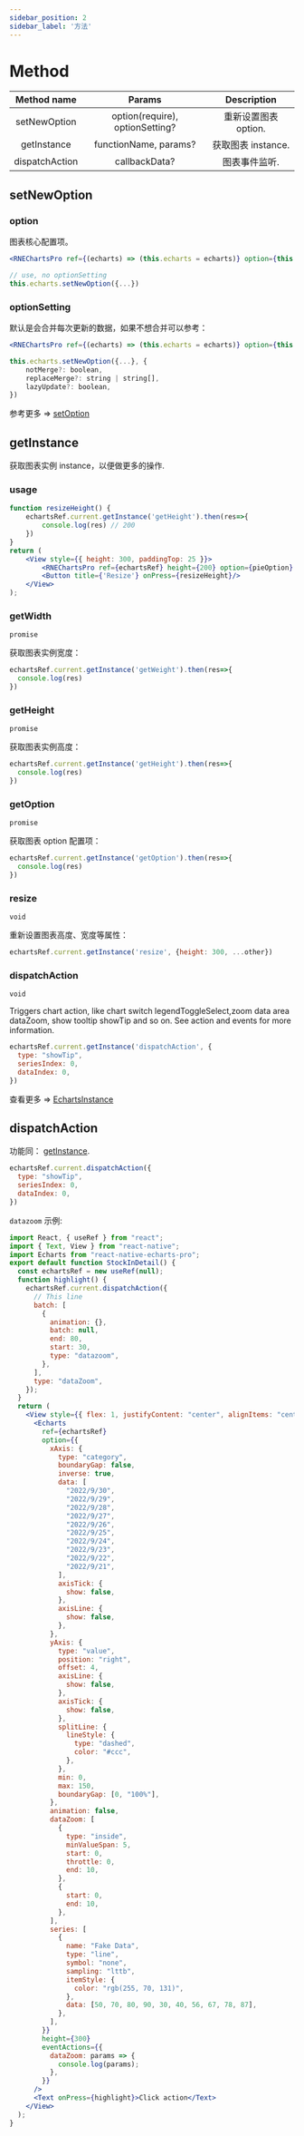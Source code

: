 ```yaml
---
sidebar_position: 2
sidebar_label: '方法'
---
```


# Method

| Method name  |             Params             |                     Description                     |
| :----------: | :----------------------------: | :-------------------------------------------------: |
| setNewOption | option(require), optionSetting? |          重新设置图表 option.            |
| getInstance | functionName, params? |           获取图表 instance.            |
|   dispatchAction    |          callbackData?          | 图表事件监听. |

## setNewOption
### option
图表核心配置项。

```jsx
<RNEChartsPro ref={(echarts) => (this.echarts = echarts)} option={this.state.options}/>

// use, no optionSetting
this.echarts.setNewOption({...})
```

### optionSetting
默认是会合并每次更新的数据，如果不想合并可以参考：

```jsx
<RNEChartsPro ref={(echarts) => (this.echarts = echarts)} option={this.state.options}/>

this.echarts.setNewOption({...}, {
    notMerge?: boolean,
    replaceMerge?: string | string[],
    lazyUpdate?: boolean,
})
```
参考更多 => [setOption](https://echarts.apache.org/zh/api.html#echartsInstance.setOption)

## getInstance
获取图表实例 instance，以便做更多的操作.

### usage
```jsx
function resizeHeight() {
    echartsRef.current.getInstance('getHeight').then(res=>{
        console.log(res) // 200
    })
}
return (
    <View style={{ height: 300, paddingTop: 25 }}>
        <RNEChartsPro ref={echartsRef} height={200} option={pieOption} />
        <Button title={'Resize'} onPress={resizeHeight}/>
    </View>
);
```

### getWidth
`promise`

获取图表实例宽度：
```jsx
echartsRef.current.getInstance('getWeight').then(res=>{
  console.log(res)
})
```

### getHeight
`promise`

获取图表实例高度：
```jsx
echartsRef.current.getInstance('getHeight').then(res=>{
  console.log(res)
})
```

### getOption
`promise`

获取图表 option 配置项：
```jsx
echartsRef.current.getInstance('getOption').then(res=>{
  console.log(res)
})
```

### resize
`void`

重新设置图表高度、宽度等属性：
```jsx
echartsRef.current.getInstance('resize', {height: 300, ...other})
```

### dispatchAction
`void`

Triggers chart action, like chart switch legendToggleSelect,zoom data area dataZoom, show tooltip showTip and so on. See action and events for more information.
```jsx
echartsRef.current.getInstance('dispatchAction', {
  type: "showTip",
  seriesIndex: 0,
  dataIndex: 0,
})
```
查看更多 => [EchartsInstance](https://echarts.apache.org/zh/api.html#echartsInstance)

## dispatchAction
功能同： [getInstance](#getinstance).
```jsx
echartsRef.current.dispatchAction({
  type: "showTip",
  seriesIndex: 0,
  dataIndex: 0,
})
```

`datazoom` 示例:
```jsx
import React, { useRef } from "react";
import { Text, View } from "react-native";
import Echarts from "react-native-echarts-pro";
export default function StockInDetail() {
  const echartsRef = new useRef(null);
  function highlight() {
    echartsRef.current.dispatchAction({
      // This line
      batch: [
        {
          animation: {},
          batch: null,
          end: 80,
          start: 30,
          type: "datazoom",
        },
      ],
      type: "dataZoom",
    });
  }
  return (
    <View style={{ flex: 1, justifyContent: "center", alignItems: "center" }}>
      <Echarts
        ref={echartsRef}
        option={{
          xAxis: {
            type: "category",
            boundaryGap: false,
            inverse: true,
            data: [
              "2022/9/30",
              "2022/9/29",
              "2022/9/28",
              "2022/9/27",
              "2022/9/26",
              "2022/9/25",
              "2022/9/24",
              "2022/9/23",
              "2022/9/22",
              "2022/9/21",
            ],
            axisTick: {
              show: false,
            },
            axisLine: {
              show: false,
            },
          },
          yAxis: {
            type: "value",
            position: "right",
            offset: 4,
            axisLine: {
              show: false,
            },
            axisTick: {
              show: false,
            },
            splitLine: {
              lineStyle: {
                type: "dashed",
                color: "#ccc",
              },
            },
            min: 0,
            max: 150,
            boundaryGap: [0, "100%"],
          },
          animation: false,
          dataZoom: [
            {
              type: "inside",
              minValueSpan: 5,
              start: 0,
              throttle: 0,
              end: 10,
            },
            {
              start: 0,
              end: 10,
            },
          ],
          series: [
            {
              name: "Fake Data",
              type: "line",
              symbol: "none",
              sampling: "lttb",
              itemStyle: {
                color: "rgb(255, 70, 131)",
              },
              data: [50, 70, 80, 90, 30, 40, 56, 67, 78, 87],
            },
          ],
        }}
        height={300}
        eventActions={{
          dataZoom: params => {
            console.log(params);
          },
        }}
      />
      <Text onPress={highlight}>Click action</Text>
    </View>
  );
}
```
